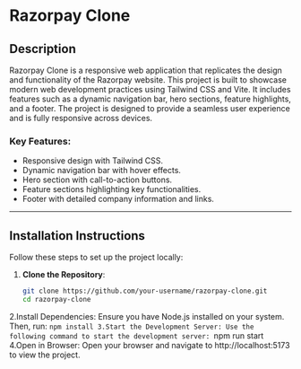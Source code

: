 # Razorpay Clone

## Description
Razorpay Clone is a responsive web application that replicates the design and functionality of the Razorpay website. This project is built to showcase modern web development practices using Tailwind CSS and Vite. It includes features such as a dynamic navigation bar, hero sections, feature highlights, and a footer. The project is designed to provide a seamless user experience and is fully responsive across devices.

### Key Features:
- Responsive design with Tailwind CSS.
- Dynamic navigation bar with hover effects.
- Hero section with call-to-action buttons.
- Feature sections highlighting key functionalities.
- Footer with detailed company information and links.

---

## Installation Instructions

Follow these steps to set up the project locally:

1. **Clone the Repository**:
   ```bash
   git clone https://github.com/your-username/razorpay-clone.git
   cd razorpay-clone
2.Install Dependencies: Ensure you have Node.js installed on your system. Then, run:
    ```npm install
3.Start the Development Server: Use the following command to start the development server:
    ```npm run start
4.Open in Browser: Open your browser and navigate to http://localhost:5173 to view the project.
